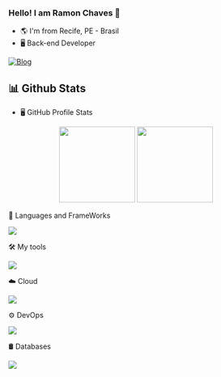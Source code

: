 ### Hello! I am Ramon Chaves 👋 

-   🌎 I'm from Recife, PE - Brasil
-   🖥 Back-end Developer
 
[![Blog](https://img.shields.io/badge/LinkedIn-0077B5?style=for-the-badge&logo=linkedin&logoColor=white)](https://www.linkedin.com/in/rgb-keys/)

<!--   📊stats   -->
<h2> 📊 Github Stats </h2>

-   🖥️ GitHub Profile Stats

<div align="center">
<img height="150em" src="https://github-readme-stats.vercel.app/api?username=rgb-keys&show_icons=true&theme=tokyonight&include_all_commits=true&count_private=true"/>
<img height="150em" src="https://github-readme-stats.vercel.app/api/top-langs/?username=rgb-keys&layout=compact&langs_count=7&theme=tokyonight"/>
</div>

<!--   🔧frameWorks   -->
🔧 Languages ​​and FrameWorks
<p>
  <a>
    <img src="https://skillicons.dev/icons?i=spring,java,maven,gradle" />
  </a>
</p>

<!--   🛠tools   -->
🛠 My tools
<p>
  <a>
    <img src="https://skillicons.dev/icons?i=vscode,idea,postman,git,bash,powershell" />
  </a>
</p>

<!--   ☁️cloud   -->
☁️ Cloud
<p>
  <a>
    <img src="https://skillicons.dev/icons?i=aws" />
  </a>
</p>

<!--   ⚙devops   -->
⚙ DevOps
<p>
  <a>
    <img src="https://skillicons.dev/icons?i=docker" />
  </a>
</p>

<!--   🛢databases   -->
🛢 Databases
<p>
  <a>
    <img src="https://skillicons.dev/icons?i=mysql,postgres" />
  </a>
</p>
